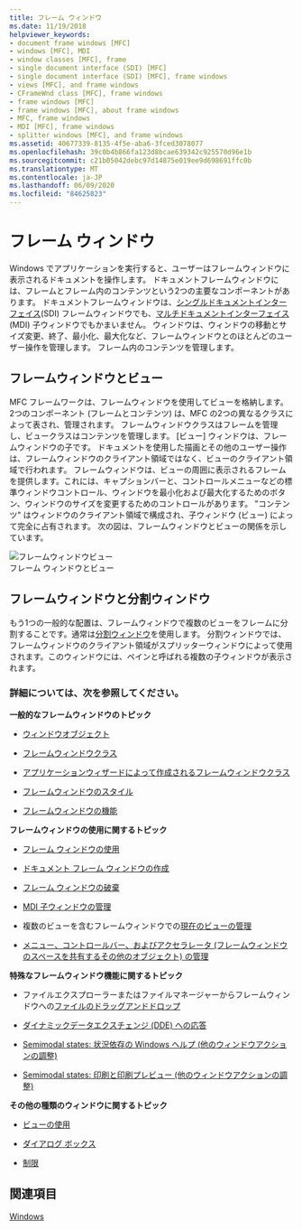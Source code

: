 ```yaml
---
title: フレーム ウィンドウ
ms.date: 11/19/2018
helpviewer_keywords:
- document frame windows [MFC]
- windows [MFC], MDI
- window classes [MFC], frame
- single document interface (SDI) [MFC]
- single document interface (SDI) [MFC], frame windows
- views [MFC], and frame windows
- CFrameWnd class [MFC], frame windows
- frame windows [MFC]
- frame windows [MFC], about frame windows
- MFC, frame windows
- MDI [MFC], frame windows
- splitter windows [MFC], and frame windows
ms.assetid: 40677339-8135-4f5e-aba6-3fced3078077
ms.openlocfilehash: 39c0b4b866fa123d8bcae639342c925570d96e1b
ms.sourcegitcommit: c21b05042debc97d14875e019ee9d698691ffc0b
ms.translationtype: MT
ms.contentlocale: ja-JP
ms.lasthandoff: 06/09/2020
ms.locfileid: "84625823"
---
```

# <a name="frame-windows"></a>フレーム ウィンドウ

Windows でアプリケーションを実行すると、ユーザーはフレームウィンドウに表示されるドキュメントを操作します。 ドキュメントフレームウィンドウには、フレームとフレーム内のコンテンツという2つの主要なコンポーネントがあります。 ドキュメントフレームウィンドウは、[シングルドキュメントインターフェイス](sdi-and-mdi.md)(SDI) フレームウィンドウでも、[マルチドキュメントインターフェイス](sdi-and-mdi.md)(MDI) 子ウィンドウでもかまいません。 ウィンドウは、ウィンドウの移動とサイズ変更、終了、最小化、最大化など、フレームウィンドウとのほとんどのユーザー操作を管理します。 フレーム内のコンテンツを管理します。

## <a name="frame-windows-and-views"></a>フレームウィンドウとビュー

MFC フレームワークは、フレームウィンドウを使用してビューを格納します。 2つのコンポーネント (フレームとコンテンツ) は、MFC の2つの異なるクラスによって表され、管理されます。 フレームウィンドウクラスはフレームを管理し、ビュークラスはコンテンツを管理します。 [ビュー] ウィンドウは、フレームウィンドウの子です。 ドキュメントを使用した描画とその他のユーザー操作は、フレームウィンドウのクライアント領域ではなく、ビューのクライアント領域で行われます。 フレームウィンドウは、ビューの周囲に表示されるフレームを提供します。これには、キャプションバーと、コントロールメニューなどの標準ウィンドウコントロール、ウィンドウを最小化および最大化するためのボタン、ウィンドウのサイズを変更するためのコントロールがあります。 "コンテンツ" はウィンドウのクライアント領域で構成され、子ウィンドウ (ビュー) によって完全に占有されます。 次の図は、フレームウィンドウとビューの関係を示しています。

![フレームウィンドウビュー](../mfc/media/vc37fx1.gif "フレーム ウィンドウ ビュー") <br/>
フレーム ウィンドウとビュー

## <a name="frame-windows-and-splitter-windows"></a>フレームウィンドウと分割ウィンドウ

もう1つの一般的な配置は、フレームウィンドウで複数のビューをフレームに分割することです。通常は[分割ウィンドウ](multiple-document-types-views-and-frame-windows.md)を使用します。 分割ウィンドウでは、フレームウィンドウのクライアント領域がスプリッターウィンドウによって使用されます。このウィンドウには、ペインと呼ばれる複数の子ウィンドウが表示されます。

### <a name="what-do-you-want-to-know-more-about"></a>詳細については、次を参照してください。

**一般的なフレームウィンドウのトピック**

- [ウィンドウオブジェクト](window-objects.md)

- [フレームウィンドウクラス](frame-window-classes.md)

- [アプリケーションウィザードによって作成されるフレームウィンドウクラス](frame-window-classes-created-by-the-application-wizard.md)

- [フレームウィンドウのスタイル](frame-window-styles-cpp.md)

- [フレームウィンドウの機能](what-frame-windows-do.md)

**フレームウィンドウの使用に関するトピック**

- [フレーム ウィンドウの使用](using-frame-windows.md)

- [ドキュメント フレーム ウィンドウの作成](creating-document-frame-windows.md)

- [フレーム ウィンドウの破棄](destroying-frame-windows.md)

- [MDI 子ウィンドウの管理](managing-mdi-child-windows.md)

- 複数のビューを含むフレームウィンドウでの[現在のビューの管理](managing-the-current-view.md)

- [メニュー、コントロールバー、およびアクセラレータ (フレームウィンドウのスペースを共有するその他のオブジェクト) の管理](managing-menus-control-bars-and-accelerators.md)

**特殊なフレームウィンドウ機能に関するトピック**

- ファイルエクスプローラーまたはファイルマネージャーからフレームウィンドウへの[ファイルのドラッグアンドドロップ](dragging-and-dropping-files-in-a-frame-window.md)

- [ダイナミックデータエクスチェンジ (DDE) への応答](responding-to-dynamic-data-exchange-dde.md)

- [Semimodal states: 状況依存の Windows ヘルプ (他のウィンドウアクションの調整)](orchestrating-other-window-actions.md)

- [Semimodal states: 印刷と印刷プレビュー (他のウィンドウアクションの調整)](orchestrating-other-window-actions.md)

**その他の種類のウィンドウに関するトピック**

- [ビューの使用](using-views.md)

- [ダイアログ ボックス](dialog-boxes.md)

- [制限](controls-mfc.md)

## <a name="see-also"></a>関連項目

[Windows](windows.md)
